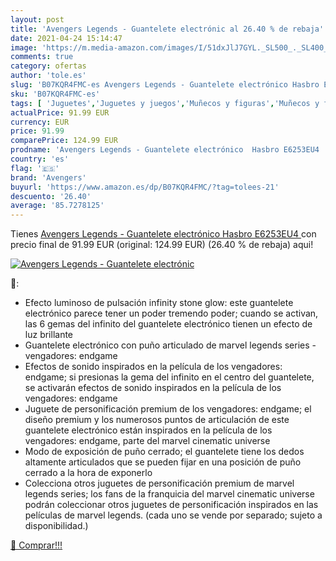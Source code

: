 ```yaml
---
layout: post
title: 'Avengers Legends - Guantelete electrónic al 26.40 % de rebaja'
date: 2021-04-24 15:14:47
image: 'https://m.media-amazon.com/images/I/51dxJlJ7GYL._SL500_._SL400_.jpg'
comments: true
category: ofertas
author: 'tole.es'
slug: 'B07KQR4FMC-es Avengers Legends - Guantelete electrónico Hasbro E6253EU4'
sku: 'B07KQR4FMC-es'
tags: [ 'Juguetes','Juguetes y juegos','Muñecos y figuras','Muñecos y figuras de acción','avengers','hasbro', ]
actualPrice: 91.99 EUR
currency: EUR
price: 91.99
comparePrice: 124.99 EUR
prodname: 'Avengers Legends - Guantelete electrónico  Hasbro E6253EU4 '
country: 'es'
flag: '🇪🇸'
brand: 'Avengers'
buyurl: 'https://www.amazon.es/dp/B07KQR4FMC/?tag=tolees-21'
descuento: '26.40'
average: '85.7278125'
---
```


Tienes [Avengers Legends - Guantelete electrónico  Hasbro E6253EU4 ](https://www.amazon.es/dp/B07KQR4FMC/?tag=tolees-21) con precio final de  91.99 EUR (original: 124.99 EUR) (26.40 %  de rebaja) aqui!

[![Avengers Legends - Guantelete electrónic](https://m.media-amazon.com/images/I/51dxJlJ7GYL._SL500_._SL400_.jpg)](https://www.amazon.es/dp/B07KQR4FMC/?tag=tolees-21)

🔎:

- Efecto luminoso de pulsación infinity stone glow: este guantelete electrónico parece tener un poder tremendo poder; cuando se activan, las 6 gemas del infinito del guantelete electrónico tienen un efecto de luz brillante
- Guantelete electrónico con puño articulado de marvel legends series - vengadores: endgame
- Efectos de sonido inspirados en la película de los vengadores: endgame; si presionas la gema del infinito en el centro del guantelete, se activarán efectos de sonido inspirados en la película de los vengadores: endgame
- Juguete de personificación premium de los vengadores: endgame; el diseño premium y los numerosos puntos de articulación de este guantelete electrónico están inspirados en la película de los vengadores: endgame, parte del marvel cinematic universe
- Modo de exposición de puño cerrado; el guantelete tiene los dedos altamente articulados que se pueden fijar en una posición de puño cerrado a la hora de exponerlo
- Colecciona otros juguetes de personificación premium de marvel legends series; los fans de la franquicia del marvel cinematic universe podrán coleccionar otros juguetes de personificación inspirados en las películas de marvel legends. (cada uno se vende por separado; sujeto a disponibilidad.)

[🛒 Comprar!!!](https://www.amazon.es/dp/B07KQR4FMC/?tag=tolees-21)

